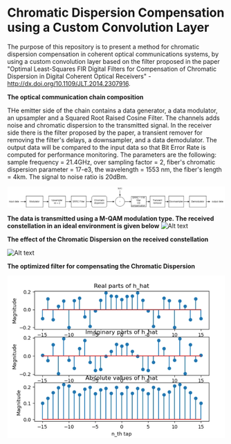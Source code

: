 # Chromatic Dispersion Compensation using a Custom Convolution Layer

The purpose of this repository is to present a method for chromatic dispersion compensation in coherent optical communications systems, by using a custom convolution layer based on the filter proposed in the paper "Optimal Least-Squares FIR Digital Filters for Compensation of Chromatic Dispersion in Digital Coherent Optical Receivers" -  http://dx.doi.org/10.1109/JLT.2014.2307916.

**The optical communication chain composition**

THe emitter side of the chain contains a data generator, a data modulator, an upsampler and a Squared Root Raised Cosine Filter. The channels adds noise and chromatic dispersion to the transmitted signal. In the receiver side there is the filter proposed by the paper, a transient remover for removing the filter's delays, a downsampler, and a data demodulator. The output data will be compared to the input data so that Bit Error Rate is computed for performance monitoring. The parameters are the following: sample frequency = 21.4GHz, over sampling factor = 2, fiber's chromatic dispersion parameter = 17-e3, the wavelength = 1553 nm, the fiber's length = 4km. The signal to noise ratio is 20dBm.  

![Alt text](image.png)

**The data is transmitted using a M-QAM modulation type. The received constellation in an ideal environment is given below** 
![Alt text](figures/perfect_constellation.png)

**The effect of the Chromatic Dispersion on the received constellation**

![Alt text](figures/cd.png)


**The optimized filter for compensating the Chromatic Dispersion**

![Alt text](image-1.png)



